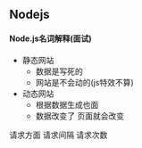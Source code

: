 ## Nodejs

#### Node.js名词解释(面试)

- 静态网站
  - 数据是写死的 
  - 网站是不会动的(js特效不算)
- 动态网站
  - 根据数据生成也面
  - 数据改变了 页面就会改变

请求方面 请求间隔 请求次数